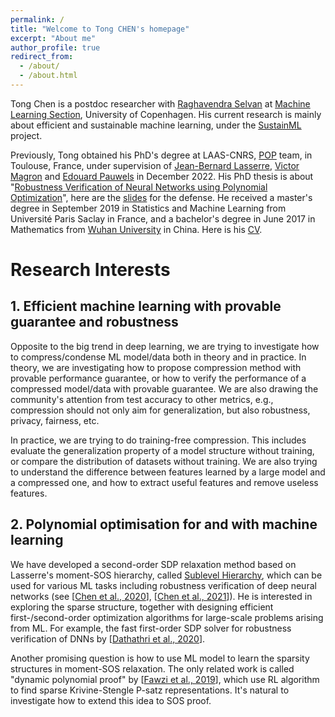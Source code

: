 ```yaml
---
permalink: /
title: "Welcome to Tong CHEN's homepage"
excerpt: "About me"
author_profile: true
redirect_from: 
  - /about/
  - /about.html
---
```


Tong Chen is a postdoc researcher with [Raghavendra Selvan](https://raghavian.github.io/) at [Machine Learning Section](https://di.ku.dk/english/research/machine-learning/), University of Copenhagen. His current research is mainly about efficient and sustainable machine learning, under the [SustainML](https://sustainml.eu/) project. 

Previously, Tong obtained his PhD's degree at LAAS-CNRS, [POP](https://www.laas.fr/public/fr/pop/) team, in Toulouse, France, under supervision of [Jean-Bernard Lasserre](https://homepages.laas.fr/lasserre/drupal/home/), [Victor Magron](https://homepages.laas.fr/vmagron/) and [Edouard Pauwels](https://www.irit.fr/~Edouard.Pauwels/) in December 2022. His PhD thesis is about "[Robustness Verification of Neural Networks using Polynomial Optimization](http://thesesups.ups-tlse.fr/5493/)", here are the [slides](http://tongchen779.github.io/files/PhD_defense.pdf) for the defense. He received a master's degree in September 2019 in Statistics and Machine Learning from Université Paris Saclay in France, and a bachelor's degree in June 2017 in Mathematics from [Wuhan University](http://maths.whu.edu.cn/Englishversion/index.htm) in China. Here is his [CV](http://tongchen779.github.io/files/CV_in_english.pdf).

# Research Interests

## 1. Efficient machine learning with provable guarantee and robustness

Opposite to the big trend in deep learning, we are trying to investigate how to compress/condense ML model/data both in theory and in practice. In theory, we are investigating how to propose compression method with provable performance guarantee, or how to verify the performance of a compressed model/data with provable guarantee. We are also drawing the community's attention from test accuracy to other metrics, e.g., compression should not only aim for generalization, but also robustness, privacy, fairness, etc. 

In practice, we are trying to do training-free compression. This includes evaluate the generalization property of a model structure without training, or compare the distribution of datasets without training. We are also trying to understand the difference between features learned by a large model and a compressed one, and how to extract useful features and remove useless features.

## 2. Polynomial optimisation for and with machine learning

We have developed a second-order SDP relaxation method based on Lasserre's moment-SOS hierarchy, called [Sublevel Hierarchy](https://link.springer.com/article/10.1007/s10589-021-00325-z/),  which can be used for various ML tasks including robustness verification of deep neural networks (see [[Chen et al., 2020](https://proceedings.neurips.cc/paper/2020/file/dea9ddb25cbf2352cf4dec30222a02a5-Paper.pdf)], [[Chen et al., 2021](https://proceedings.neurips.cc/paper/2021/file/e3b21256183cf7c2c7a66be163579d37-Paper.pdf)]). He is interested in exploring the sparse structure, together with designing efficient first-/second-order optimization algorithms for large-scale problems arising from ML. For example, the fast first-order SDP solver for robustness verification of DNNs by [[Dathathri et al., 2020](https://proceedings.neurips.cc/paper/2020/file/397d6b4c83c91021fe928a8c4220386b-Paper.pdf)].

Another promising question is how to use ML model to learn the sparsity structures in moment-SOS relaxation. The only related work is called "dynamic polynomial proof" by [[Fawzi et al., 2019](https://arxiv.org/abs/1906.01681)], which use RL algorithm to find sparse Krivine-Stengle P-satz representations. It's natural to investigate how to extend this idea to SOS proof.